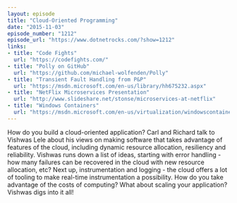 ```yaml
---
layout: episode
title: "Cloud-Oriented Programming"
date: "2015-11-03"
episode_number: "1212"
episode_url: "https://www.dotnetrocks.com/?show=1212"
links:
- title: "Code Fights"
  url: "https://codefights.com/"
- title: "Polly on GitHub"
  url: "https://github.com/michael-wolfenden/Polly"
- title: "Transient Fault Handling from P&P"
  url: "https://msdn.microsoft.com/en-us/library/hh675232.aspx"
- title: "NetFlix Microservices Presentation"
  url: "http://www.slideshare.net/stonse/microservices-at-netflix"
- title: "Windows Containers"
  url: "https://msdn.microsoft.com/en-us/virtualization/windowscontainers/containers_welcome"
---
```


How do you build a cloud-oriented application? Carl and Richard talk to Vishwas Lele about his views on making software that takes advantage of features of the cloud, including dynamic resource allocation, resiliency and reliability. Vishwas runs down a list of ideas, starting with error handling - how many failures can be recovered in the cloud with new resource allocation, etc? Next up, instrumentation and logging - the cloud offers a lot of tooling to make real-time instrumentation a possibility. How do you take advantage of the costs of computing? What about scaling your application? Vishwas digs into it all!
